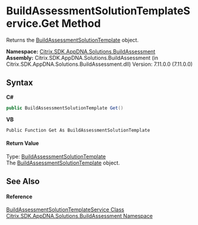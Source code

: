 # BuildAssessmentSolutionTemplateService.Get Method 
 

Returns the <a href="34fd4d34-dc99-8f51-26e3-d83c01c56818">BuildAssessmentSolutionTemplate</a> object.

**Namespace:**&nbsp;[Citrix.SDK.AppDNA.Solutions.BuildAssessment](853bdb50-ea5c-dc0d-0be0-7254b6c38034.md)<br />**Assembly:**&nbsp;Citrix.SDK.AppDNA.Solutions.BuildAssessment (in Citrix.SDK.AppDNA.Solutions.BuildAssessment.dll) Version: 7.11.0.0 (7.11.0.0)

## Syntax

**C#**
```csharp
public BuildAssessmentSolutionTemplate Get()
```

**VB**
```vbnet
Public Function Get As BuildAssessmentSolutionTemplate
```


#### Return Value
Type: <a href="34fd4d34-dc99-8f51-26e3-d83c01c56818">BuildAssessmentSolutionTemplate</a><br />The <a href="34fd4d34-dc99-8f51-26e3-d83c01c56818">BuildAssessmentSolutionTemplate</a> object.

## See Also


#### Reference
<a href="a80fe188-d3e0-6100-bb81-a13ed37ea778">BuildAssessmentSolutionTemplateService Class</a><br /><a href="853bdb50-ea5c-dc0d-0be0-7254b6c38034">Citrix.SDK.AppDNA.Solutions.BuildAssessment Namespace</a><br />